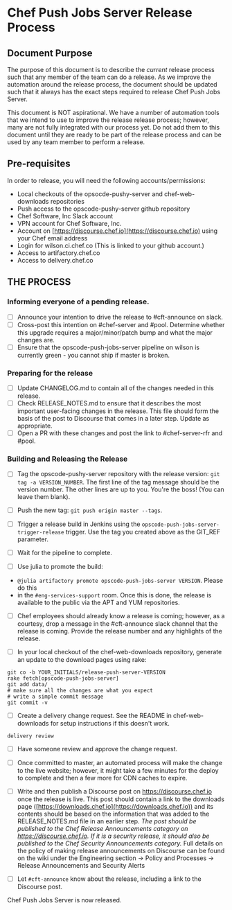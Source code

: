 # Chef Push Jobs Server Release Process

## Document Purpose

The purpose of this document is to describe the *current* release
process such that any member of the team can do a release.  As we
improve the automation around the release process, the document should
be updated such that it always has the exact steps required to release
Chef Push Jobs Server.

This document is NOT aspirational.  We have a number of automation
tools that we intend to use to improve the release release process;
however, many are not fully integrated with our process yet. Do not
add them to this document until they are ready to be part of the
release process and can be used by any team member to perform a
release.

## Pre-requisites

In order to release, you will need the following accounts/permissions:

- Local checkouts of the opsocde-pushy-server and chef-web-downloads repositories
- Push access to the opscode-pushy-server github repository
- Chef Software, Inc Slack account
- VPN account for Chef Software, Inc.
- Account on [https://discourse.chef.io](https://discourse.chef.io) using your Chef email address
- Login for wilson.ci.chef.co (This is linked to your github account.)
- Access to artifactory.chef.co
- Access to delivery.chef.co

## THE PROCESS
### Informing everyone of a pending release.

- [ ] Announce your intention to drive the release to #cft-announce on slack.
- [ ] Cross-post this intention on #chef-server and #pool.  Determine whether
  this upgrade requires a major/minor/patch bump and what the major changes
  are.
- [ ] Ensure that the opscode-push-jobs-server pipeline on wilson is currently green - you
  cannot ship if master is broken.

### Preparing for the release

- [ ] Update CHANGELOG.md to contain all of the changes needed in this release.
- [ ] Check RELEASE_NOTES.md to ensure that it describes the
  most important user-facing changes in the release. This file should
  form the basis of the post to Discourse that comes in a later step. Update as
  appropriate.
- [ ] Open a PR with these changes and post the link to #chef-server-rfr
  and #pool.

### Building and Releasing the Release

- [ ] Tag the opscode-pushy-server repository with the release version: `git
  tag -a VERSION_NUMBER`. The first line of the tag message should be
  the version number. The other lines are up to you. You're the boss!
  (You can leave them blank).

- [ ] Push the new tag: `git push origin master --tags`.

- [ ] Trigger a release build in Jenkins using the
  `opscode-push-jobs-server-trigger-release` trigger.  Use the tag you created
  above as the GIT_REF parameter.

- [ ] Wait for the pipeline to complete.

- [ ] Use julia to promote the build:
- `@julia artifactory promote opscode-push-jobs-server VERSION`. Please do this
- in the `#eng-services-support` room.  Once this is done, the release is
  available to the public via the APT and YUM repositories.

- [ ] Chef employees should already know a release is coming; however, as a
  courtesy, drop a message in the #cft-announce slack channel that the release
  is coming. Provide the release number and any highlights of the release.

- [ ] In your local checkout of the chef-web-downloads repository,
generate an update to the download pages using rake:

```
git co -b YOUR_INITIALS/release-push-server-VERSION
rake fetch[opscode-push-jobs-server]
git add data/
# make sure all the changes are what you expect
# write a simple commit message
git commit -v
```

- [ ] Create a delivery change request. See the README in
  chef-web-downloads for setup instructions if this doesn't work.

```
delivery review
```

- [ ] Have someone review and approve the change request.

- [ ] Once committed to master, an automated process will make the
  change to the live website; however, it might take a few minutes for
  the deploy to complete and then a few more for CDN caches to expire.

- [ ] Write and then publish a Discourse post on https://discourse.chef.io
  once the release is live. This post should contain a link to the downloads
  page ([https://downloads.chef.io](https://downloads.chef.io)) and its contents
  should be based on the information that was added to the RELEASE_NOTES.md file
  in an earlier step. *The post should  be published to the Chef Release
  Announcements category on https://discourse.chef.io. If it is a security
  release, it should also be published to the Chef Security Announcements
  category.* Full details on the policy of making release announcements on
  Discourse can be found on the wiki under the Engineering section ->
  Policy and Processes -> Release Announcements and Security Alerts

- [ ] Let `#cft-announce` know about the release, including a link to the Discourse post.

Chef Push Jobs Server is now released.
